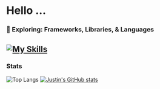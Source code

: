 # Hello ...
### 🌱 Exploring: Frameworks, Libraries, & Languages
[![My Skills](https://skillicons.dev/icons?i=python,c,javascript,typescript,html,css,django,fastapi,react&theme=dark)](https://skillicons.dev)
---
### Stats
![Top Langs](https://github-readme-stats.vercel.app/api/top-langs/?username=jairejustin&layout=donut&theme=dracula)
[![Justin's GitHub stats](https://github-readme-stats.vercel.app/api?username=jairejustin&theme=dracula)](https://github.com/njustinbunos/github-readme-stats)

